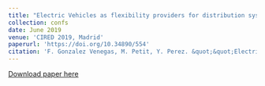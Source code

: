 ```yaml
---
title: "Electric Vehicles as flexibility providers for distribution systems. A techno-economic review"
collection: confs
date: June 2019
venue: 'CIRED 2019, Madrid'
paperurl: 'https://doi.org/10.34890/554'
citation: 'F. Gonzalez Venegas, M. Petit, Y. Perez. &quot;&quot;Electric Vehicles as flexibility providers for distribution systems. A techno-economic review&quot;&quot;, <i>25th International Conference on Electricity Distribution (CIRED)</i>, Madrid, June 2019.'
---
```


<a href='https://doi.org/10.34890/554'>Download paper here</a>

[//]: # (Recommended citation: F. Gonzalez Venegas, M. Petit, Y. Perez. ""Electric Vehicles as flexibility providers for distribution systems. A techno-economic review"", <i>25th International Conference on Electricity Distribution CIRED</i>, Madrid, June 2019.)